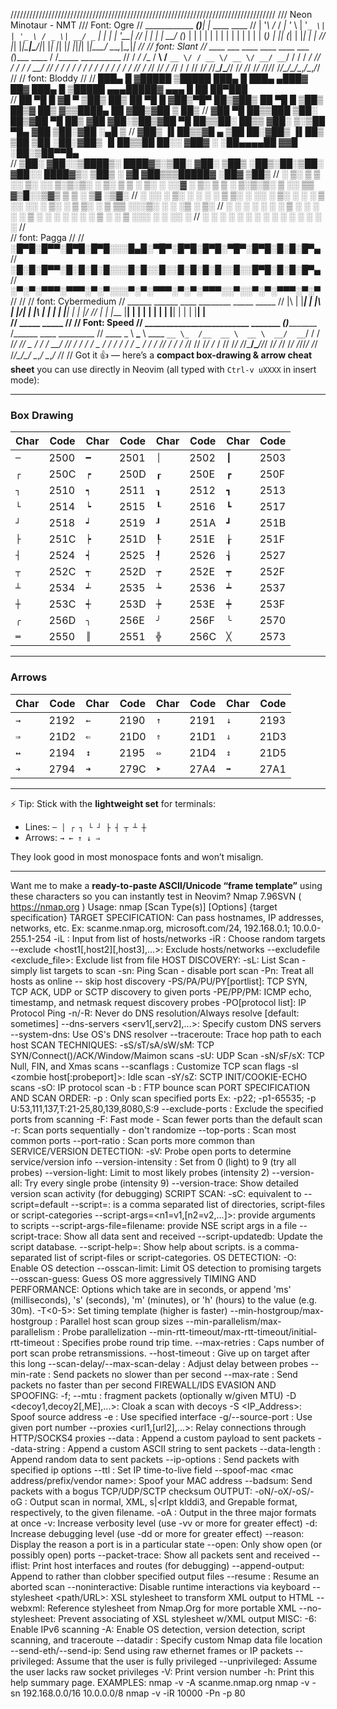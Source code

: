 ////////////////////////////////////////////////////////////////////////////////////
/// Neon Minotaur - NMT
/// Font: Ogre
//  ____________    ______(_)______| |_ ____   ____
// | '_\ /_ \/ _\| '_ \  | '_`_ \| | '_ \ / _ \| __/ _` | | | | '__|
// | | | |  __/ (_) | | | | | | | | | | | | | | (_) | || (_| | |_| | |
// |_| |_|\___|\___/|_| |_| |_| |_| |_|_|_| |_|\___/ \__\__,_|\__,_|_|
//
//    font: Slant
//    ____  ___  ____  ____     ____ ___  (_)___  ____  / /_____ __________
//   / __\/_ \/__ \/ __\   /__ `__ \/ / __ \/ __ \/ __/ __`/ / / / ___/
//  / / / /  __/ /_/ / / / /  / / / / / / / / / / /_/ / /_/ /_/ / /_/ / /
// /_/ /_/\___/\____/_/ /_/  /_/ /_/ /_/_/_/ /_/\____/\__/\__,_/\__,_/_/
//
// font: Bloddy
//
//  ███▄    █ ▓█████  ▒█████   ███▄    █     ███▄ ▄███▓ ██▓ ███▄    █  ▒█████  ▄▄▄█████▓ ▄▄▄       █    ██  ██▀███  
//  ██ ▀█   █ ▓█   ▀ ▒██▒  ██▒ ██ ▀█   █    ▓██▒▀█▀ ██▒▓██▒ ██ ▀█   █ ▒██▒  ██▒▓  ██▒ ▓▒▒████▄     ██  ▓██▒▓██ ▒ ██▒
// ▓██  ▀█ ██▒▒███   ▒██░  ██▒▓██  ▀█ ██▒   ▓██    ▓██░▒██▒▓██  ▀█ ██▒▒██░  ██▒▒ ▓██░ ▒░▒██  ▀█▄  ▓██  ▒██░▓██ ░▄█ ▒
// ▓██▒  ▐▌██▒▒▓█  ▄ ▒██   ██░▓██▒  ▐▌██▒   ▒██    ▒██ ░██░▓██▒  ▐▌██▒▒██   ██░░ ▓██▓ ░ ░██▄▄▄▄██ ▓▓█  ░██░▒██▀▀█▄  
// ▒██░   ▓██░░▒████▒░ ████▓▒░▒██░   ▓██░   ▒██▒   ░██▒░██░▒██░   ▓██░░ ████▓▒░  ▒██▒ ░  ▓█   ▓██▒▒▒█████▓ ░██▓ ▒██▒
// ░ ▒░   ▒ ▒ ░░ ▒░ ░░ ▒░▒░▒░ ░ ▒░   ▒ ▒    ░ ▒░   ░  ░░▓  ░ ▒░   ▒ ▒ ░ ▒░▒░▒░   ▒ ░░    ▒▒   ▓▒█░░▒▓▒ ▒ ▒ ░ ▒▓ ░▒▓░
// ░ ░░   ░ ▒░ ░ ░  ░  ░ ▒ ▒░ ░ ░░   ░ ▒░   ░  ░      ░ ▒ ░░ ░░   ░ ▒░  ░ ▒ ▒░     ░      ▒   ▒▒ ░░░▒░ ░ ░   ░▒ ░ ▒░
//    ░   ░ ░    ░   ░ ░ ░ ▒     ░   ░ ░    ░      ░    ▒ ░   ░   ░ ░ ░ ░ ░ ▒    ░        ░   ▒    ░░░ ░ ░   ░░   ░
//          ░    ░  ░    ░ ░           ░           ░    ░           ░     ░ ░                 ░  ░   ░        ░
//  
//  font: Pagga
//
// ░█▀█░█▀▀░█▀█░█▀█░░░█▄█░▀█▀░█▀█░█▀█░▀█▀░█▀█░█░█░█▀▄
// ░█░█░█▀▀░█░█░█░█░░░█░█░░█░░█░█░█░█░░█░░█▀█░█░█░█▀▄
// ░▀░▀░▀▀▀░▀▀▀░▀░▀░░░▀░▀░▀▀▀░▀░▀░▀▀▀░░▀░░▀░▀░▀▀▀░▀░▀
//
//
// font: Cybermedium
// ______ ______    ____  ________ _____  _____
// |\ | |___|  | |\ |    |\/| | |\ | |  |  |  |__| |  | |__/
// | \| |___ |__| | \|    |  | | | \| |__|  |  |  | |__| |  \
//                                         _____             _____
//
// Font: Speed
// _________________________     _______ ______(_)______________  /______ ____  _________
// ____ \_ \  __\___ \    ____ `__ \_  /__  __ \  __ \  __/  __`/  / / /____/
// _  / / /  __/ /_/ /  / / /    _  / / / / /  / _  / / / /_/ / /_ / /_/ // /_/ /_  /
// /_/ /_/\___/\____//_/ /_/     /_/ /_/ /_//_/  /_/ /_/\____/\__/ \__,_/ \__,_/ /_/
//
Got it 👍 — here’s a __compact box-drawing & arrow cheat sheet__ you can use directly in Neovim (all typed with `Ctrl-v uXXXX` in insert mode):

---

### Box Drawing

| Char | Code | Char | Code | Char | Code | Char | Code |
| ---- | ---- | ---- | ---- | ---- | ---- | ---- | ---- |
| `─`  | 2500 | `━`  | 2501 | `│`  | 2502 | `┃`  | 2503 |
| `┌`  | 250C | `┍`  | 250D | `┎`  | 250E | `┏`  | 250F |
| `┐`  | 2510 | `┑`  | 2511 | `┒`  | 2512 | `┓`  | 2513 |
| `└`  | 2514 | `┕`  | 2515 | `┖`  | 2516 | `┗`  | 2517 |
| `┘`  | 2518 | `┙`  | 2519 | `┚`  | 251A | `┛`  | 251B |
| `├`  | 251C | `┝`  | 251D | `┞`  | 251E | `┟`  | 251F |
| `┤`  | 2524 | `┥`  | 2525 | `┦`  | 2526 | `┧`  | 2527 |
| `┬`  | 252C | `┭`  | 252D | `┮`  | 252E | `┯`  | 252F |
| `┴`  | 2534 | `┵`  | 2535 | `┶`  | 2536 | `┷`  | 2537 |
| `┼`  | 253C | `┽`  | 253D | `┾`  | 253E | `┿`  | 253F |
| `╭`  | 256D | `╮`  | 256E | `╯`  | 256F | `╰`  | 2570 |
| `═`  | 2550 | `║`  | 2551 | `╬`  | 256C | `╳`  | 2573 |

---

### Arrows

| Char | Code | Char | Code | Char | Code | Char | Code |
| ---- | ---- | ---- | ---- | ---- | ---- | ---- | ---- |
| `→`  | 2192 | `←`  | 2190 | `↑`  | 2191 | `↓`  | 2193 |
| `⇒`  | 21D2 | `⇐`  | 21D0 | `⇑`  | 21D1 | `⇓`  | 21D3 |
| `↔`  | 2194 | `↕`  | 2195 | `⇔`  | 21D4 | `⇕`  | 21D5 |
| `➔`  | 2794 | `➜`  | 279C | `➤`  | 27A4 | `➡`  | 27A1 |

---

⚡ Tip: Stick with the __lightweight set__ for terminals:

* Lines: `─ │ ┌ ┐ └ ┘ ├ ┤ ┬ ┴ ┼`
* Arrows: `→ ← ↑ ↓ ⇒`

They look good in most monospace fonts and won’t misalign.

---

Want me to make a __ready-to-paste ASCII/Unicode “frame template”__ using these characters so you can instantly test in Neovim?
Nmap 7.96SVN ( <https://nmap.org> )
Usage: nmap [Scan Type(s)] [Options] {target specification}
TARGET SPECIFICATION:
  Can pass hostnames, IP addresses, networks, etc.
  Ex: scanme.nmap.org, microsoft.com/24, 192.168.0.1; 10.0.0-255.1-254
  -iL <inputfilename>: Input from list of hosts/networks
  -iR <num hosts>: Choose random targets
  --exclude <host1[,host2][,host3],...>: Exclude hosts/networks
  --excludefile <exclude_file>: Exclude list from file
HOST DISCOVERY:
  -sL: List Scan - simply list targets to scan
  -sn: Ping Scan - disable port scan
  -Pn: Treat all hosts as online -- skip host discovery
  -PS/PA/PU/PY[portlist]: TCP SYN, TCP ACK, UDP or SCTP discovery to given ports
  -PE/PP/PM: ICMP echo, timestamp, and netmask request discovery probes
  -PO[protocol list]: IP Protocol Ping
  -n/-R: Never do DNS resolution/Always resolve [default: sometimes]
  --dns-servers <serv1[,serv2],...>: Specify custom DNS servers
  --system-dns: Use OS's DNS resolver
  --traceroute: Trace hop path to each host
SCAN TECHNIQUES:
  -sS/sT/sA/sW/sM: TCP SYN/Connect()/ACK/Window/Maimon scans
  -sU: UDP Scan
  -sN/sF/sX: TCP Null, FIN, and Xmas scans
  --scanflags <flags>: Customize TCP scan flags
  -sI <zombie host[:probeport]>: Idle scan
  -sY/sZ: SCTP INIT/COOKIE-ECHO scans
  -sO: IP protocol scan
  -b <FTP relay host>: FTP bounce scan
PORT SPECIFICATION AND SCAN ORDER:
  -p <port ranges>: Only scan specified ports
    Ex: -p22; -p1-65535; -p U:53,111,137,T:21-25,80,139,8080,S:9
  --exclude-ports <port ranges>: Exclude the specified ports from scanning
  -F: Fast mode - Scan fewer ports than the default scan
  -r: Scan ports sequentially - don't randomize
  --top-ports <number>: Scan <number> most common ports
  --port-ratio <ratio>: Scan ports more common than <ratio>
SERVICE/VERSION DETECTION:
  -sV: Probe open ports to determine service/version info
  --version-intensity <level>: Set from 0 (light) to 9 (try all probes)
  --version-light: Limit to most likely probes (intensity 2)
  --version-all: Try every single probe (intensity 9)
  --version-trace: Show detailed version scan activity (for debugging)
SCRIPT SCAN:
  -sC: equivalent to --script=default
  --script=<Lua scripts>: <Lua scripts> is a comma separated list of
           directories, script-files or script-categories
  --script-args=<n1=v1,[n2=v2,...]>: provide arguments to scripts
  --script-args-file=filename: provide NSE script args in a file
  --script-trace: Show all data sent and received
  --script-updatedb: Update the script database.
  --script-help=<Lua scripts>: Show help about scripts.
           <Lua scripts> is a comma-separated list of script-files or
           script-categories.
OS DETECTION:
  -O: Enable OS detection
  --osscan-limit: Limit OS detection to promising targets
  --osscan-guess: Guess OS more aggressively
TIMING AND PERFORMANCE:
  Options which take <time> are in seconds, or append 'ms' (milliseconds),
  's' (seconds), 'm' (minutes), or 'h' (hours) to the value (e.g. 30m).
  -T<0-5>: Set timing template (higher is faster)
  --min-hostgroup/max-hostgroup <size>: Parallel host scan group sizes
  --min-parallelism/max-parallelism <numprobes>: Probe parallelization
  --min-rtt-timeout/max-rtt-timeout/initial-rtt-timeout <time>: Specifies
      probe round trip time.
  --max-retries <tries>: Caps number of port scan probe retransmissions.
  --host-timeout <time>: Give up on target after this long
  --scan-delay/--max-scan-delay <time>: Adjust delay between probes
  --min-rate <number>: Send packets no slower than <number> per second
  --max-rate <number>: Send packets no faster than <number> per second
FIREWALL/IDS EVASION AND SPOOFING:
  -f; --mtu <val>: fragment packets (optionally w/given MTU)
  -D <decoy1,decoy2[,ME],...>: Cloak a scan with decoys
  -S <IP_Address>: Spoof source address
  -e <iface>: Use specified interface
  -g/--source-port <portnum>: Use given port number
  --proxies <url1,[url2],...>: Relay connections through HTTP/SOCKS4 proxies
  --data <hex string>: Append a custom payload to sent packets
  --data-string <string>: Append a custom ASCII string to sent packets
  --data-length <num>: Append random data to sent packets
  --ip-options <options>: Send packets with specified ip options
  --ttl <val>: Set IP time-to-live field
  --spoof-mac <mac address/prefix/vendor name>: Spoof your MAC address
  --badsum: Send packets with a bogus TCP/UDP/SCTP checksum
OUTPUT:
  -oN/-oX/-oS/-oG <file>: Output scan in normal, XML, s|<rIpt kIddi3,
     and Grepable format, respectively, to the given filename.
  -oA <basename>: Output in the three major formats at once
  -v: Increase verbosity level (use -vv or more for greater effect)
  -d: Increase debugging level (use -dd or more for greater effect)
  --reason: Display the reason a port is in a particular state
  --open: Only show open (or possibly open) ports
  --packet-trace: Show all packets sent and received
  --iflist: Print host interfaces and routes (for debugging)
  --append-output: Append to rather than clobber specified output files
  --resume <filename>: Resume an aborted scan
  --noninteractive: Disable runtime interactions via keyboard
  --stylesheet <path/URL>: XSL stylesheet to transform XML output to HTML
  --webxml: Reference stylesheet from Nmap.Org for more portable XML
  --no-stylesheet: Prevent associating of XSL stylesheet w/XML output
MISC:
  -6: Enable IPv6 scanning
  -A: Enable OS detection, version detection, script scanning, and traceroute
  --datadir <dirname>: Specify custom Nmap data file location
  --send-eth/--send-ip: Send using raw ethernet frames or IP packets
  --privileged: Assume that the user is fully privileged
  --unprivileged: Assume the user lacks raw socket privileges
  -V: Print version number
  -h: Print this help summary page.
EXAMPLES:
  nmap -v -A scanme.nmap.org
  nmap -v -sn 192.168.0.0/16 10.0.0.0/8
  nmap -v -iR 10000 -Pn -p 80
